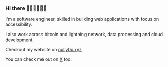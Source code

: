 ### Hi there 👋🏾👋🏽👋🏽

I'm a software engineer, skilled in building web applications with focus on accessibility.

I also work across bitcoin and lightning network, data processing and cloud development.

Checkout my website on [nully0x.xyz](https://www.nully0x.xyz)

You can check me out on [X](https://x.com/nully0x) too. 
